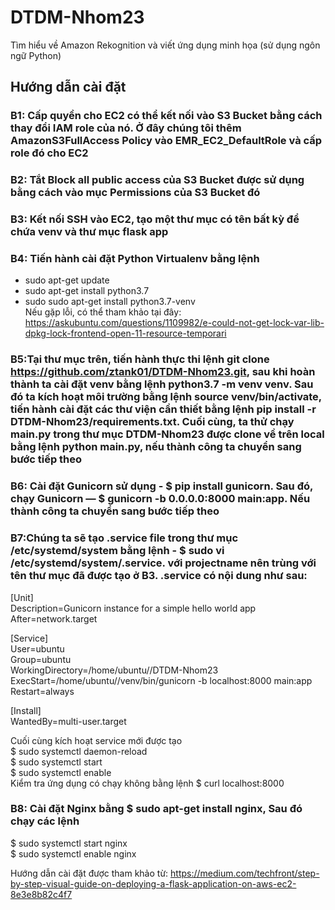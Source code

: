 # DTDM-Nhom23
Tìm hiểu về Amazon Rekognition và viết ứng dụng minh họa (sử dụng ngôn ngữ Python)
## Hướng dẫn cài đặt

### B1: Cấp quyền cho EC2 có thể kết nối vào S3 Bucket bằng cách thay đổi IAM role của nó. Ở đây chúng tôi thêm AmazonS3FullAccess Policy vào EMR_EC2_DefaultRole và cấp role đó cho EC2

### B2: Tắt Block all public access của S3 Bucket được sử dụng bằng cách vào mục Permissions của S3 Bucket đó

### B3: Kết nối SSH vào EC2, tạo một thư mục có tên bất kỳ để chứa venv và thư mục flask app

### B4: Tiến hành cài đặt Python Virtualenv bằng lệnh<br>
  - sudo apt-get update<br>
  - sudo apt-get install python3.7<br>
  - sudo sudo apt-get install python3.7-venv<br>
Nếu gặp lỗi, có thể tham khảo tại đây: https://askubuntu.com/questions/1109982/e-could-not-get-lock-var-lib-dpkg-lock-frontend-open-11-resource-temporari

### B5:Tại thư mục trên, tiến hành thực thi lệnh git clone https://github.com/ztank01/DTDM-Nhom23.git, sau khi hoàn thành ta cài đặt venv bằng lệnh python3.7 -m venv venv. Sau đó ta kích hoạt môi trường bằng lệnh source venv/bin/activate, tiến hành cài đặt các thư viện cần thiết bằng lệnh pip install -r DTDM-Nhom23/requirements.txt. Cuối cùng, ta thử chạy main.py trong thư mục DTDM-Nhom23 được clone về trên local bằng lệnh python main.py, nếu thành công ta chuyển sang bước tiếp theo

### B6: Cài đặt Gunicorn sử dụng -  $ pip install gunicorn. Sau đó, chạy Gunicorn — $ gunicorn -b 0.0.0.0:8000 main:app. Nếu thành công ta chuyển sang bước tiếp theo

### B7:Chúng ta sẽ tạo <projectname>.service file trong thư mục /etc/systemd/system bằng lệnh - $ sudo vi /etc/systemd/system/<projectname>.service. với projectname nên trùng với tên thư mục đã được tạo ở B3. <projectname>.service có nội dung như sau:
  
  <p>[Unit]<br>
  Description=Gunicorn instance for a simple hello world app<br>
  After=network.target
  </p>
  
  </p>[Service]<br>
  User=ubuntu<br>
  Group=ubuntu <thay đổi tùy theo user chúng ta đang sử dụng thuộc group nào><br>
  WorkingDirectory=/home/ubuntu/<thư mục được tạo tại bước 3>/DTDM-Nhom23<br>
  ExecStart=/home/ubuntu/<thư mục được tạo tại bước 3>/venv/bin/gunicorn -b localhost:8000 main:app<br>
  Restart=always<br>
  </p>
  
  <p>[Install]<br>
  WantedBy=multi-user.target<br>
  </p>

Cuối cùng kích hoạt service mới được tạo<br>
  $ sudo systemctl daemon-reload<br>
  $ sudo systemctl start <projectname><br>
  $ sudo systemctl enable <projectname><br>
 Kiểm tra ứng dụng có chạy không bằng lệnh $ curl localhost:8000<br>
  
 ### B8: Cài đặt Nginx bằng $ sudo apt-get install nginx, Sau đó chạy các lệnh<br>
  $ sudo systemctl start nginx<br>
  $ sudo systemctl enable nginx<br>
 

Hướng dẫn cài đặt được tham khảo từ: https://medium.com/techfront/step-by-step-visual-guide-on-deploying-a-flask-application-on-aws-ec2-8e3e8b82c4f7
